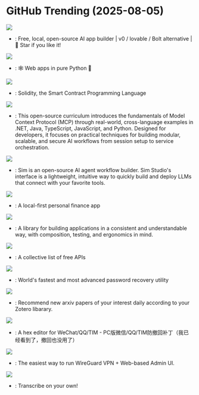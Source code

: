 # GitHub Trending (2025-08-05)

![](https://img.shields.io/badge/TypeScript-New%202-green?style=flat-square&logo=appveyor)
- [](https://github.comundefined): Free, local, open-source AI app builder | v0 / lovable / Bolt alternative | 🌟 Star if you like it!

![](https://img.shields.io/badge/Python-New%20476-green?style=flat-square&logo=appveyor)
- [](https://github.comundefined): 🕸️ Web apps in pure Python 🐍

![](https://img.shields.io/badge/C%2B%2B-New%2010-green?style=flat-square&logo=appveyor)
- [](https://github.comundefined): Solidity, the Smart Contract Programming Language

![](https://img.shields.io/badge/Python-New%20473-green?style=flat-square&logo=appveyor)
- [](https://github.comundefined): This open-source curriculum introduces the fundamentals of Model Context Protocol (MCP) through real-world, cross-language examples in .NET, Java, TypeScript, JavaScript, and Python. Designed for developers, it focuses on practical techniques for building modular, scalable, and secure AI workflows from session setup to service orchestration.

![](https://img.shields.io/badge/TypeScript-New%20102-green?style=flat-square&logo=appveyor)
- [](https://github.comundefined): Sim is an open-source AI agent workflow builder. Sim Studio's interface is a lightweight, intuitive way to quickly build and deploy LLMs that connect with your favorite tools.

![](https://img.shields.io/badge/TypeScript-New%20357-green?style=flat-square&logo=appveyor)
- [](https://github.comundefined): A local-first personal finance app

![](https://img.shields.io/badge/Swift-New%2037-green?style=flat-square&logo=appveyor)
- [](https://github.comundefined): A library for building applications in a consistent and understandable way, with composition, testing, and ergonomics in mind.

![](https://img.shields.io/badge/Python-New%20332-green?style=flat-square&logo=appveyor)
- [](https://github.comundefined): A collective list of free APIs

![](https://img.shields.io/badge/C-New%2064-green?style=flat-square&logo=appveyor)
- [](https://github.comundefined): World's fastest and most advanced password recovery utility

![](https://img.shields.io/badge/Python-New%2061-green?style=flat-square&logo=appveyor)
- [](https://github.comundefined): Recommend new arxiv papers of your interest daily according to your Zotero libarary.

![](https://img.shields.io/badge/C%23-New%2031-green?style=flat-square&logo=appveyor)
- [](https://github.comundefined): A hex editor for WeChat/QQ/TIM - PC版微信/QQ/TIM防撤回补丁（我已经看到了，撤回也没用了）

![](https://img.shields.io/badge/TypeScript-New%20388-green?style=flat-square&logo=appveyor)
- [](https://github.comundefined): The easiest way to run WireGuard VPN + Web-based Admin UI.

![](https://img.shields.io/badge/TypeScript-New%2086-green?style=flat-square&logo=appveyor)
- [](https://github.comundefined): Transcribe on your own!

